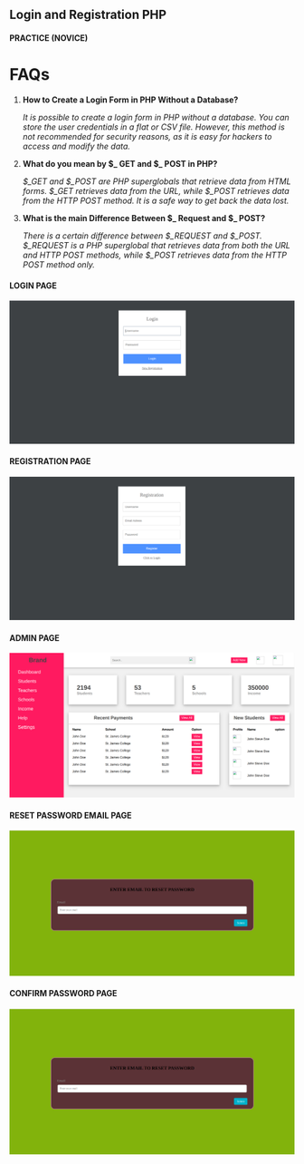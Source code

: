 ## Login and Registration PHP
#### PRACTICE (NOVICE)

FAQs
=================

1. **How to Create a Login Form in PHP Without a Database?**

   *It is possible to create a login form in PHP without a database. You can store the user credentials in a flat or CSV file. However, this method is not recommended for security reasons, as it is easy for hackers to access and modify the data.*

2. **What do you mean by $_ GET and $_ POST in PHP?**

   *$_GET and $_POST are PHP superglobals that retrieve data from HTML forms. $_GET retrieves data from the URL, while $_POST retrieves data from the HTTP POST method. It is a safe way to get back the data lost.*

3. **What is the main Difference Between $_ Request and $_ POST?**

   *There is a certain difference between $_REQUEST and $_POST.
   $_REQUEST is a PHP superglobal that retrieves data from both the URL and HTTP POST methods, while $_POST retrieves data from the HTTP POST method only.*

#### LOGIN PAGE
![App](public/images/login.png)

#### REGISTRATION PAGE
![App](public/images/registration.png)

#### ADMIN PAGE
![App](public/images/admin.png)

#### RESET PASSWORD EMAIL PAGE
![App](public/images/enter_email.png)

#### CONFIRM PASSWORD PAGE
![App](public/images/enter_email.png)